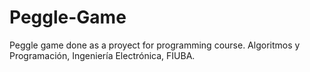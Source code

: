 # Peggle-Game
Peggle game done as a proyect for programming course. Algoritmos y Programación, Ingeniería Electrónica, FIUBA.
